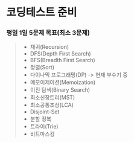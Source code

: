 # 코딩테스트 준비
### 평일 1일 5문제 목표(최소 3문제)

> - 재귀(Recursion)
> - DFS(Depth First Search)
> - BFS(Breadth First Search)
> - 정렬(Sort)
> - 다이나믹 프로그래밍(DP) -> 현재 부수기 중
> - 메모이제이션(Memoization)
> - 이진 탐색(Binary Search)
> - 최소신장트리(MST)
> - 최소공통조상(LCA)
> - Disjoint-Set
> - 분할 정복
> - 트라이(Trie)
> - 비트마스킹
